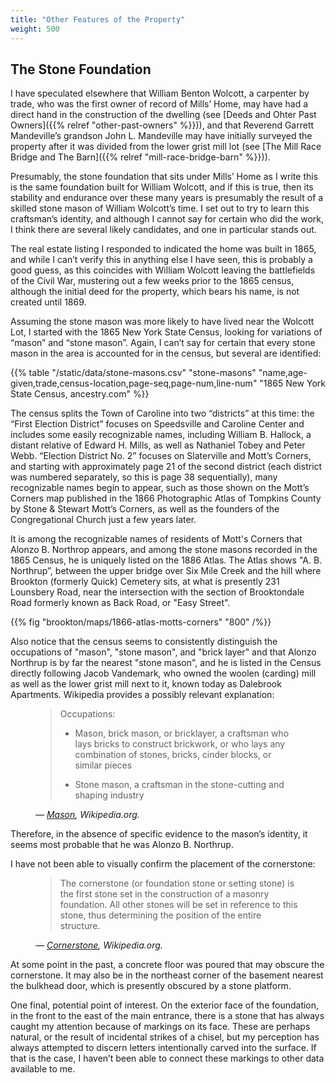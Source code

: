 ```yaml
---
title: "Other Features of the Property"
weight: 500 
---
```



<!--more-->

## The Stone Foundation

I have speculated elsewhere that William Benton Wolcott, a carpenter by trade, who was the first owner of record of Mills’ Home, may have had a direct hand in the construction of the dwelling (see [Deeds and Ohter Past Owners]({{% relref "other-past-owners" %}})), and that Reverend Garrett Mandeville’s grandson John L. Mandeville may have initially surveyed the property after it was divided from the lower grist mill lot (see [The Mill Race Bridge and The Barn]({{% relref "mill-race-bridge-barn" %}})).

Presumably, the stone foundation that sits under Mills’ Home as I write this is the same foundation built for William Wolcott, and if this is true, then its stability and endurance over these many years is presumably the result of a skilled stone mason of William Wolcott’s time. I set out to try to learn this craftsman’s identity, and although I cannot say for certain who did the work, I think there are several likely candidates, and one in particular stands out.

The real estate listing I responded to indicated the home was built in 1865, and while I can’t verify this in anything else I have seen, this is probably a good guess, as this coincides with William Wolcott leaving the battlefields of the Civil War, mustering out a few weeks prior to the 1865 census, although the initial deed for the property, which bears his name, is not created until 1869.

Assuming the stone mason was more likely to have lived near the Wolcott Lot, I started with the 1865 New York State Census, looking for variations of “mason” and “stone mason”. Again, I can’t say for certain that every stone mason in the area is accounted for in the census, but several are identified:

{{% table "/static/data/stone-masons.csv" "stone-masons" "name,age-given,trade,census-location,page-seq,page-num,line-num" "1865 New York State Census, ancestry.com" %}}

The census splits the Town of Caroline into two “districts” at this time: the “First Election District” focuses on Speedsville and Caroline Center and includes some easily recognizable names, including William B. Hallock, a distant relative of Edward H. Mills, as well as Nathaniel Tobey and Peter Webb. “Election District No. 2” focuses on Slaterville and Mott’s Corners, and starting with approximately page 21 of the second district (each district was numbered separately, so this is page 38 sequentially), many recognizable names begin to appear, such as those shown on the Mott’s Corners map published in the 1866 Photographic Atlas of Tompkins County by Stone & Stewart Mott’s Corners, as well as the founders of the Congregational Church just a few years later. 

It is among the recognizable names of residents of Mott's Corners that Alonzo B. Northrop appears, and among the stone masons recorded in the 1865 Census, he is uniquely listed on the 1886 Atlas. The Atlas shows "A. B. Northrup”, between the upper bridge over Six Mile Creek and the hill where Brookton (formerly Quick) Cemetery sits, at what is presently 231 Lounsbery Road, near the intersection with the section of Brooktondale Road formerly known as Back Road, or "Easy Street".

{{% fig "brookton/maps/1866-atlas-motts-corners" "800" /%}}

Also notice that the census seems to consistently distinguish the occupations of "mason", "stone mason", and "brick layer" and that Alonzo Northrup is by far the nearest "stone mason", and he is listed in the Census directly following Jacob Vandemark, who owned the woolen (carding) mill as well as the lower grist mill next to it, known today as Dalebrook Apartments. Wikipedia provides a possibly relevant explanation:

<figure>

> Occupations:
>
>   - Mason, brick mason, or bricklayer, a craftsman who lays bricks to construct brickwork, or who lays any combination of stones, bricks, cinder blocks, or similar pieces
> 
>   - Stone mason, a craftsman in the stone-cutting and shaping industry

<figcaption>
<cite>

— [Mason](https://en.wikipedia.org/wiki/Mason), Wikipedia.org.

</cite>
</figcaption>
</figure>

Therefore, in the absence of specific evidence to the mason’s identity, it seems most probable that he was Alonzo B. Northrup.

I have not been able to visually confirm the placement of the cornerstone:

<figure>

> The cornerstone (or foundation stone or setting stone) is the first stone set in the construction of a masonry foundation. All other stones will be set in reference to this stone, thus determining the position of the entire structure.

<figcaption>
<cite>

— [Cornerstone](https://en.wikipedia.org/wiki/Cornerstone), Wikipedia.org.

</cite>
</figcaption>
</figure>

At some point in the past, a concrete floor was poured that may obscure the cornerstone. It may also be in the northeast corner of the basement nearest the bulkhead door, which is presently obscured by a stone platform.

One final, potential point of interest. On the exterior face of the foundation, in the front to the east of the main entrance, there is a stone that has always caught my attention because of markings on its face. These are perhaps natural, or the result of incidental strikes of a chisel, but my perception has always attempted to discern letters intentionally carved into the surface. If that is the case, I haven’t been able to connect these markings to other data available to me.

